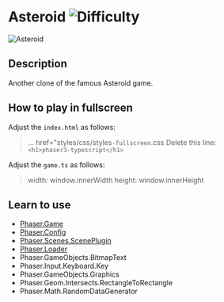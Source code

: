 # Asteroid ![Difficulty](https://img.shields.io/badge/Difficulty-Beginner-green.svg)

![Asteroid](assets/github/asteroid.png)

## Description

Another clone of the famous Asteroid game.

## How to play in fullscreen
Adjust the `index.html` as follows:
> ... href="styles/css/styles`-fullscreen`.css
> Delete this line: `<h1>phaser3-typescript</h1>`

Adjust the `game.ts` as follows:
> width: window.innerWidth
> height: window.innerHeight

## Learn to use

* [Phaser.Game](https://github.com/digitsensitive/phaser3-typescript/blob/master/cheatsheets/boot/game.md)
* [Phaser.Config](https://github.com/digitsensitive/phaser3-typescript/blob/master/cheatsheets/boot/config.md)
* [Phaser.Scenes.ScenePlugin](https://github.com/digitsensitive/phaser3-typescript/blob/master/cheatsheets/scene/plugins/scene-plugin.md)
* [Phaser.Loader](https://github.com/digitsensitive/phaser3-typescript/blob/master/cheatsheets/loader/loader-plugin.md)
* Phaser.GameObjects.BitmapText
* Phaser.Input.Keyboard.Key
* Phaser.GameObjects.Graphics
* Phaser.Geom.Intersects.RectangleToRectangle
* Phaser.Math.RandomDataGenerator
